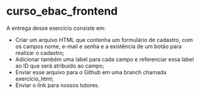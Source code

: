 # curso_ebac_frontend

A entrega desse exercício consiste em:
<ul>
  <li>Criar um arquivo HTML que contenha um formulário de cadastro, com os campos nome, e-mail e senha e a existência de um botão para realizar o cadastro;</li>
  <li>Adicionar também uma label para cada campo e referenciar essa label ao ID que será atribuído ao campo;</li>
  <li>Enviar esse arquivo para o Github em uma branch chamada exercício_html;</li>
  <li>Enviar o link para nossos tutores.</li>
</ul>
